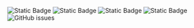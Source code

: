 ![Static Badge](https://img.shields.io/badge/blacklists-60-000000) ![Static Badge](https://img.shields.io/badge/blacklisted-2787420-cc0000) ![Static Badge](https://img.shields.io/badge/whitelisted-2245-00CC00) ![Static Badge](https://img.shields.io/badge/streaming_blacklist-28107-000000) ![GitHub issues](https://img.shields.io/github/issues/fabriziosalmi/blacklists)
